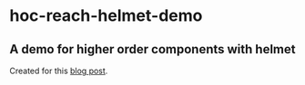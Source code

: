 # hoc-reach-helmet-demo
## A demo for higher order components with helmet

Created for this [blog post](https://blog.tomosewe.com/posts/intro-to-higher-order-components-with-helmet-and-reach-router/).

